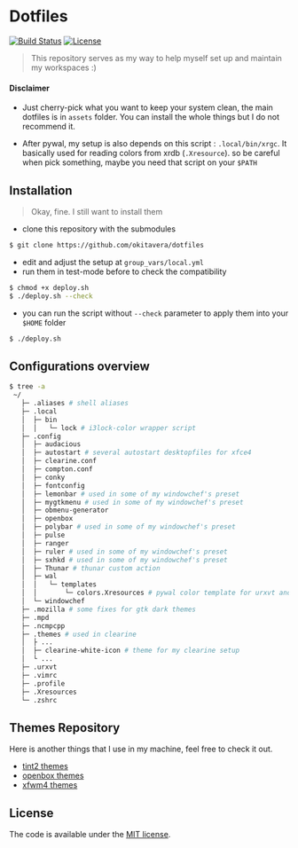 # Dotfiles

[![Build Status](https://travis-ci.com/okitavera/dotfiles.svg?branch=master)](https://travis-ci.com/okitavera/dotfiles)
[![License](https://img.shields.io/badge/license-MIT-blue.svg)](LICENSE)

> This repository serves as my way to help myself set up and maintain my workspaces :)

#### Disclaimer

- Just cherry-pick what you want to keep your system clean, the main dotfiles is in `assets` folder.
  You can install the whole things but I do not recommend it.

- After pywal, my setup is also depends on this script : `.local/bin/xrgc`.
  It basically used for reading colors from xrdb (`.Xresource`). so be careful when pick something, maybe you need that script on your `$PATH`

## Installation

> Okay, fine. I still want to install them

- clone this repository with the submodules

```bash
$ git clone https://github.com/okitavera/dotfiles
```

- edit and adjust the setup at `group_vars/local.yml`
- run them in test-mode before to check the compatibility

```bash
$ chmod +x deploy.sh
$ ./deploy.sh --check
```

- you can run the script without `--check` parameter to apply them into your `$HOME` folder

```bash
$ ./deploy.sh
```

## Configurations overview

```bash
$ tree -a
 ~/
   ├─ .aliases # shell aliases
   ├─ .local
   │  ├─ bin
   │  │   └─ lock # i3lock-color wrapper script
   ├─ .config
   │  ├─ audacious
   │  ├─ autostart # several autostart desktopfiles for xfce4
   │  ├─ clearine.conf
   │  ├─ compton.conf
   │  ├─ conky
   │  ├─ fontconfig
   │  ├─ lemonbar # used in some of my windowchef's preset
   │  ├─ mygtkmenu # used in some of my windowchef's preset
   │  ├─ obmenu-generator
   │  ├─ openbox
   │  ├─ polybar # used in some of my windowchef's preset
   │  ├─ pulse
   │  ├─ ranger
   │  ├─ ruler # used in some of my windowchef's preset
   │  ├─ sxhkd # used in some of my windowchef's preset
   │  ├─ Thunar # thunar custom action
   │  ├─ wal
   │  │   └─ templates
   │  │       └─ colors.Xresources # pywal color template for urxvt and rofi
   │  └─ windowchef
   ├─ .mozilla # some fixes for gtk dark themes
   ├─ .mpd
   ├─ .ncmpcpp
   ├─ .themes # used in clearine
   │  ├ ...
   │  ├─ clearine-white-icon # theme for my clearine setup
   │  └ ...
   ├─ .urxvt
   ├─ .vimrc
   ├─ .profile
   ├─ .Xresources
   └─ .zshrc
```

## Themes Repository

Here is another things that I use in my machine, feel free to check it out.

- [tint2 themes](https://github.com/okitavera/yuune-tint2-themes)
- [openbox themes](https://github.com/okitavera/yuune-ob-themes)
- [xfwm4 themes](https://github.com/okitavera/yuune-xfwm-themes)

## License

The code is available under the [MIT license](LICENSE).
